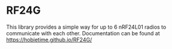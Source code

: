 # RF24G
This library provides a simple way for up to 6 nRF24L01 radios to communicate with each other.
Documentation can be found at https://hobietime.github.io/RF24G/
